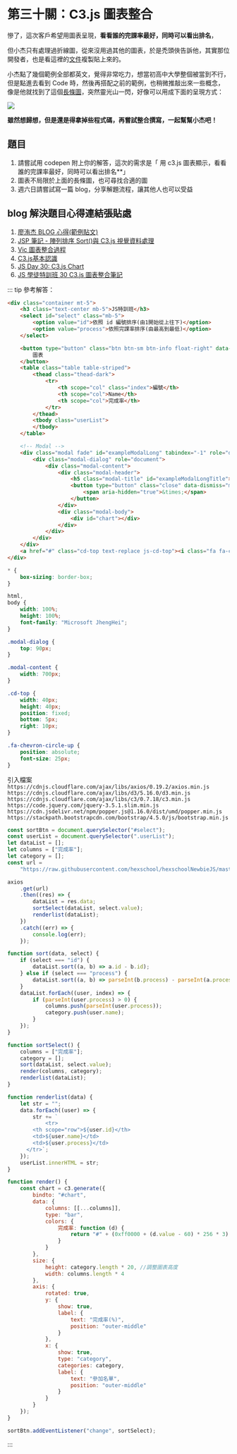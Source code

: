 # 第三十關：C3.js 圖表整合

慘了，這次客戶希望用圖表呈現，**看看誰的完課率最好，同時可以看出排名**，

但小杰只有處理過折線圖，從來沒用過其他的圖表，於是禿頭俠告訴他，其實那位開發者，也是看這裡的[文件](https://c3js.org/examples.html)複製貼上來的。

小杰點了幾個範例全部都英文，覺得非常吃力，想當初高中大學整個被當到不行，但是點進去看到 Code 時，然後再搭配之前的範例，也稍微推敲出來一些概念，像是他就找到了這個[長條圖](https://c3js.org/samples/chart_bar.html)，突然靈光山一閃，好像可以用成下面的呈現方式：

<img src="https://i.imgur.com/RcdQIkl.png" />

**雖然想歸想，但是還是得拿掉些程式碼，再嘗試整合撰寫，一起幫幫小杰吧！**

## 題目

1. 請嘗試用 codepen 附上你的解答，這次的需求是「 用 c3.js 圖表顯示，看看誰的完課率最好，同時可以看出排名**」
2. 圖表不局限於上面的長條圖，也可尋找合適的圖
3. 週六日請嘗試寫一篇 blog，分享解題流程，讓其他人也可以受益

## blog 解決題目心得連結張貼處
1. [ 廖洧杰 BLOG 心得(範例貼文)](https://www.google.com.tw)
2. [JSP 筆記 - 陣列排序 Sort()與 C3.js 視覺資料處理](https://hsuchihting.github.io/javascript/20200715/679666643/)
3. [Vic 圖表整合過程](https://hackmd.io/@BcaQM8-AS9uLVmaEplMBZw/H1Wra_RJD)
4. [C3.js基本認識](https://hsuchihting.github.io/javascript/20200715/3292510004/)
5. [JS Day 30: C3.js Chart](https://williamafil.github.io/notes/)
6. [JS 學徒特訓班 30 C3.js 圖表整合筆記](https://hackmd.io/CGVAXBSeTACnlwkc9wB-ew)

::: tip 參考解答：
``` html
<div class="container mt-5">
	<h3 class="text-center mb-5">JS特訓班</h3>
	<select id="select" class="mb-5">
		<option value="id">依照 id 編號排序(由1開始從上往下)</option>
		<option value="process">依照完課率排序(由最高到最低)</option>
	</select>

	<button type="button" class="btn btn-sm btn-info float-right" data-toggle="modal" data-target="#exampleModalLong">
		圖表
	</button>
	<table class="table table-striped">
		<thead class="thead-dark">
			<tr>
				<th scope="col" class="index">編號</th>
				<th scope="col">Name</th>
				<th scope="col">完成率</th>
			</tr>
		</thead>
		<tbody class="userList">
		</tbody>
	</table>

	<!-- Modal -->
	<div class="modal fade" id="exampleModalLong" tabindex="-1" role="dialog" aria-labelledby="exampleModalLongTitle" aria-hidden="true">
		<div class="modal-dialog" role="document">
			<div class="modal-content">
				<div class="modal-header">
					<h5 class="modal-title" id="exampleModalLongTitle">統計表</h5>
					<button type="button" class="close" data-dismiss="modal" aria-label="Close">
						<span aria-hidden="true">&times;</span>
					</button>
				</div>
				<div class="modal-body">
					<div id="chart"></div>
				</div>
			</div>
		</div>
	</div>
	<a href="#" class="cd-top text-replace js-cd-top"><i class="fa fa-chevron-circle-up"></i></a>
</div>
```

``` css
* {
	box-sizing: border-box;
}

html,
body {
	width: 100%;
	height: 100%;
	font-family: "Microsoft JhengHei";
}

.modal-dialog {
	top: 90px;
}

.modal-content {
	width: 700px;
}

.cd-top {
	width: 40px;
	height: 40px;
	position: fixed;
	bottom: 5px;
	right: 10px;
}

.fa-chevron-circle-up {
	position: absolute;
	font-size: 25px;
}
```

引入檔案
`https://cdnjs.cloudflare.com/ajax/libs/axios/0.19.2/axios.min.js`
`https://cdnjs.cloudflare.com/ajax/libs/d3/5.16.0/d3.min.js`
`https://cdnjs.cloudflare.com/ajax/libs/c3/0.7.18/c3.min.js`
`https://code.jquery.com/jquery-3.5.1.slim.min.js`
`https://cdn.jsdelivr.net/npm/popper.js@1.16.0/dist/umd/popper.min.js`
`https://stackpath.bootstrapcdn.com/bootstrap/4.5.0/js/bootstrap.min.js`

``` js
const sortBtn = document.querySelector("#select");
const userList = document.querySelector(".userList");
let dataList = [];
let columns = ["完成率"];
let category = [];
const url =
	"https://raw.githubusercontent.com/hexschool/hexschoolNewbieJS/master/data.json";

axios
	.get(url)
	.then((res) => {
		dataList = res.data;
		sortSelect(dataList, select.value);
		renderlist(dataList);
	})
	.catch((err) => {
		console.log(err);
	});

function sort(data, select) {
	if (select === "id") {
		dataList.sort((a, b) => a.id - b.id);
	} else if (select === "process") {
		dataList.sort((a, b) => parseInt(b.process) - parseInt(a.process));
	}
	dataList.forEach((user, index) => {
		if (parseInt(user.process) > 0) {
			columns.push(parseInt(user.process));
			category.push(user.name);
		}
	});
}

function sortSelect() {
	columns = ["完成率"];
	category = [];
	sort(dataList, select.value);
	render(columns, category);
	renderlist(dataList);
}

function renderlist(data) {
	let str = "";
	data.forEach((user) => {
		str += `
			<tr>
      	<th scope="row">${user.id}</th>
      	<td>${user.name}</td>
      	<td>${user.process}</td>
      </tr>`;
	});
	userList.innerHTML = str;
}

function render() {
	const chart = c3.generate({
		bindto: "#chart",
		data: {
			columns: [[...columns]],
			type: "bar",
			colors: {
				完成率: function (d) {
					return "#" + (0xff0000 + (d.value - 60) * 256 * 3).toString(16);
				}
			}
		},
		size: {
			height: category.length * 20, //調整圖表高度
			width: columns.length * 4
		},
		axis: {
			rotated: true,
			y: {
				show: true,
				label: {
					text: "完成率(%)",
					position: "outer-middle"
				}
			},
			x: {
				show: true,
				type: "category",
				categories: category,
				label: {
					text: "參加名單",
					position: "outer-middle"
				}
			}
		}
	});
}

sortBtn.addEventListener("change", sortSelect);
```
:::
